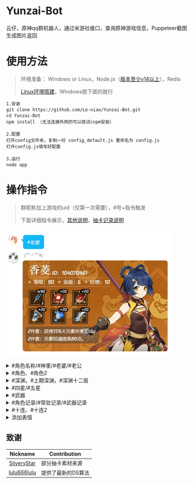 # Yunzai-Bot
云仔，原神qq群机器人，通过米游社接口，查询原神游戏信息，Puppeteer截图生成图片返回

# 使用方法
>环境准备： Windows or Linux，Node.js（[版本至少v14以上](http://nodejs.cn/download/)），Redis
>
>[Linux环境搭建](https://github.com/Le-niao/Yunzai-Bot/issues/3)，Windows按下面的就行
```
1.安装
git clone https://github.com/Le-niao/Yunzai-Bot.git
cd Yunzai-Bot
npm install （无法连接外网的可以尝试cnpm安装）

2.配置
打开config文件夹，复制一份 config_default.js 重命名为 config.js
打开config.js填写好配置

3.运行
node app
```

# 操作指令
>群昵称加上游戏的uid（仅第一次需要），#号+指令触发
>
>下面详细指令展示，[其他说明](resources/readme/命令说明.md)，[抽卡记录说明](resources/logHelp/记录帮助.md)

### 
![示例](resources/readme/示例.png)

<details>
<summary>#角色名称/#神里/#老婆/#老公</summary>
<img src="resources/readme/早柚.png" alt="#早柚">
</details>

<details>
<summary>#角色、#角色2</summary>
<img src="resources/readme/角色2.png" alt="#角色2">
</details>

<details>
<summary>#深渊，#上期深渊，#深渊十二层</summary>
<img src="resources/readme/深渊.png" alt="#深渊">
</details>

<details>
<summary>#四星/#五星</summary>
<img src="resources/readme/五星.png" alt="#五星">
</details>

<details>
<summary>#武器</summary>
<img src="resources/readme/武器.png" alt="#武器">
</details>

<details>
<summary>#角色记录/#常驻记录/#武器记录</summary>
<img src="resources/readme/角色记录.png" alt="#角色记录">
</details>

<details>
<summary>#十连、#十连2</summary>
<img src="resources/readme/十连.png" alt="#十连">
</details>

<details>
<summary>添加表情</summary>
<img src="resources/readme/添加表情.png" alt="添加表情">
</details>

## 致谢
| Nickname                                                     | Contribution                        |
| :----------------------------------------------------------: | ----------------------------------- |
|[SilveryStar](https://github.com/SilveryStar/Adachi-BOT) | 部分抽卡素材来源 |
|[lulu666lulu](https://github.com/lulu666lulu) | 提供了最新的DS算法 |




